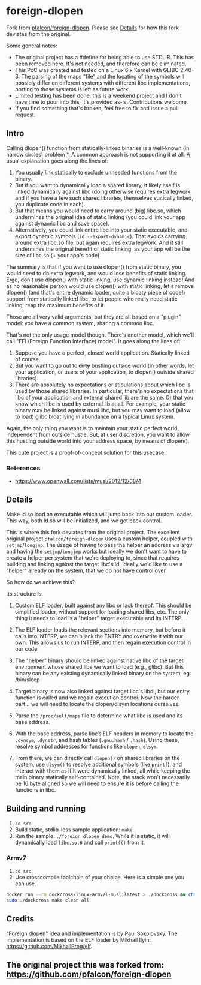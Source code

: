 # foreign-dlopen

Fork from [pfalcon/foreign-dlopen](https://github.com/pfalcon/foreign-dlopen).
Please see [Details](#details) for how this fork deviates from the original.

Some general notes:
- The original project has a #define for being able to use STDLIB. This has
been removed here. It's not needed, and therefore can be eliminated.
- This PoC was created and tested on a Linux 6.x Kernel with GLIBC 2.40-3.
The parsing of the maps "file" and the locating of the symbols will possibly
differ on different systems with different libc implementations, porting to
those systems is left as future work.
- Limited testing has been done, this is a weekend project and I don't have
time to pour into this, it's provided as-is. Contributions welcome.
- If you find something that's broken, feel free to fix and issue a pull request.

## Intro

Calling dlopen() function from statically-linked binaries is a well-known
(in narrow circles) problem [*](#references). A common approach is not
supporting it at all. A usual explanation goes along the lines of:

1. You usually link statically to exclude unneeded functions from the binary.
2. But if you want to dynamically load a shared library, it likely itself
is linked dynamically against libc (doing otherwise requires extra legwork,
and if you have a few such shared libraries, themselves statically linked,
you duplicate code in each).
3. But that means you would need to carry around (big) libc.so, which
undermines the original idea of static linking (you could link your app
against dynamic libc and save space).
4. Alternatively, you could link entire libc into your static executable,
and export dynamic symbols (`ld --export-dynamic`). That avoids carrying
around extra libc.so file, but again requires extra legwork. And it still
undermines the original benefit of static linking, as your app will be
the size of libc.so (+ your app's code).

The summary is that if you want to use dlopen() from static binary,
you would need to do extra legwork, and would lose benefits of static
linking. Ergo, don't use dlopen() with static linking, use dynamic linking
instead! And as no reasonable person would use dlopen() with static linking,
let's remove dlopen() (and that's entire dynamic loader, quite a bloaty
piece of code!) support from statically linked libc, to let people who really
need static linking, reap the maximum benefits of it.

Those are all very valid arguments, but they are all based on a "plugin"
model: you have a common system, sharing a common libc.

That's not the only usage model though. There's another model, which we'll
call "FFI (Foreign Function Interface) model". It goes along the lines of:

1. Suppose you have a perfect, closed world application. Statically linked
of course.
2. But you want to go out to ~~dirty~~ bustling outside world (in other
words, let your application, or users of your application, to dlopen()
outside shared libraries).
3. There are absolutely no expectations or stipulations about which libc
is used by those shared libraries. In particular, there's no expectations
that libc of your application and external shared lib are the same. Or
that you know which libc is used by external lib at all. For example,
your static binary may be linked against musl libc, but you may want
to load (allow to load) glibc bloat lying in abundance on a typical Linux
system.

Again, the only thing you want is to maintain your static perfect world,
independent from outside hustle. But, at user discretion, you want to
allow this hustling outside world into your address space, by means of
dlopen().

This cute project is a proof-of-concept solution for this usecase.

### References

* https://www.openwall.com/lists/musl/2012/12/08/4

## Details

Make ld.so load an executable which will jump back into our custom
loader. This way, both ld.so will be initialized, and we get back control.

This is where this fork deviates from the original project. The excellent
original project `pfalcon/foreign-dlopen` uses a custom helper, coupled with
`setjmp`/`longjmp`. The usage of having to pass the helper an address via argv
and having the `setjmp`/`longjmp` works but ideally we don't want to have to
create a helper per system that we're deploying to, since that requires
building and linking against the target libc's ld. Ideally we'd like to
use a "helper" already on the system, that we do not have control over.

So how do we achieve this?

Its structure is:

1. Custom ELF loader, built against any libc or lack thereof. This should be
simplified loader, without support for loading shared libs, etc. The only
thing it needs to load is a "helper" target executable and its INTERP.

2. The ELF loader loads the relevant sections into memory, but before it calls
into INTERP, we can hijack the ENTRY and overwrite it with our own. This allows
us to run INTERP, and then regain execution control in our code.

3. The "helper" binary should be linked against native libc of the target
environment whose shared libs we want to load (e.g., glibc). But this binary
can be any existing dynamically linked binary on the system, eg: /bin/sleep

4. Target binary is now also linked against target libc's libdl, but our entry
function is called and we regain execution control. Now the harder part... we
will need to locate the dlopen/dlsym locations ourselves.

5. Parse the `/proc/self/maps` file to determine what libc is used and its base
address.

6. With the base address, parse libc’s ELF headers in memory to locate the
`.dynsym`, `.dynstr`, and hash tables (`.gnu.hash` / `.hash`).
Using these, resolve symbol addresses for functions like `dlopen`, `dlsym`.

7. From there, we can directly call `dlopen()` on shared libraries on the system,
use `dlsym()` to resolve additional symbols (like `printf`), and interact with
them as if it were dynamically linked, all while keeping the main binary
statically self-contained. Note, the stack won't necessarily be 16 byte aligned
so we will need to ensure it is before calling the functions in libc.


## Building and running

1. `cd src`
2. Build static, stdlib-less sample application: `make`.
4. Run the sample: `./foreign_dlopen_demo`. While it is static, it will
dynamically load `libc.so.6` and call `printf()` from it.

### Armv7

1. `cd src`
2. Use crosscompile toolchain of your choice. Here is a simple one you can use.
```bash
docker run --rm dockcross/linux-armv7l-musl:latest > ./dockcross && chmod +x ./dockcross
sudo ./dockcross make clean all
```


## Credits

"Foreign dlopen" idea and implementation is by Paul Sokolovsky. The
implementation is based on the ELF loader by Mikhail Ilyin:
https://github.com/MikhailProg/elf.

The original project this was forked from:
https://github.com/pfalcon/foreign-dlopen
---
